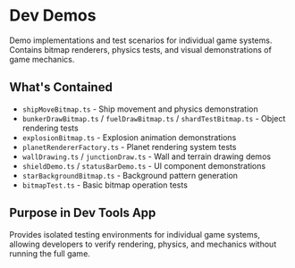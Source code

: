 # Dev Demos

Demo implementations and test scenarios for individual game systems. Contains bitmap renderers, physics tests, and visual demonstrations of game mechanics.

## What's Contained
- `shipMoveBitmap.ts` - Ship movement and physics demonstration
- `bunkerDrawBitmap.ts` / `fuelDrawBitmap.ts` / `shardTestBitmap.ts` - Object rendering tests
- `explosionBitmap.ts` - Explosion animation demonstrations
- `planetRendererFactory.ts` - Planet rendering system tests
- `wallDrawing.ts` / `junctionDraw.ts` - Wall and terrain drawing demos
- `shieldDemo.ts` / `statusBarDemo.ts` - UI component demonstrations
- `starBackgroundBitmap.ts` - Background pattern generation
- `bitmapTest.ts` - Basic bitmap operation tests

## Purpose in Dev Tools App
Provides isolated testing environments for individual game systems, allowing developers to verify rendering, physics, and mechanics without running the full game.